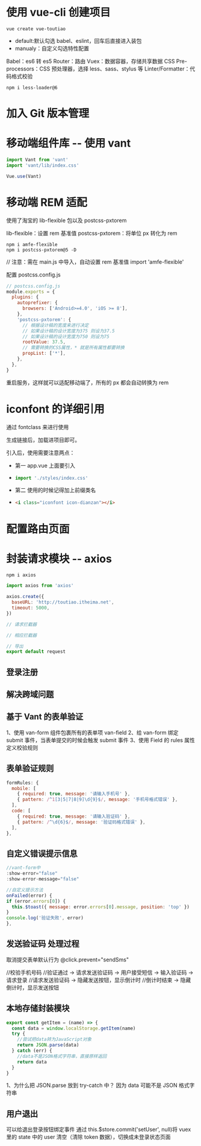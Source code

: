 # 使用 vue-cli 创建项目

```npm
vue create vue-toutiao
```

- default:默认勾选 babel、eslint，回车后直接进入装包
- manualy：自定义勾选特性配置

Babel：es6 转 es5
Router：路由
Vuex：数据容器，存储共享数据
CSS Pre-processors：CSS 预处理器，选择 less、sass、stylus 等
Linter/Formatter：代码格式校验

```less-loader兼容
npm i less-loader@6
```

# 加入 Git 版本管理

# 移动端组件库 -- 使用 vant

```js
import Vant from 'vant'
import 'vant/lib/index.css'

Vue.use(Vant)
```

# 移动端 REM 适配

使用了淘宝的 lib-flexible 包以及 postcss-pxtorem

lib-flexible：设置 rem 基准值
postcss-pxtorem：将单位 px 转化为 rem

```shell
npm i amfe-flexible
npm i postcss-pxtorem@5 -D
```

// 注意：需在 main.js 中导入，自动设置 rem 基准值
import 'amfe-flexible'

配置 postcss.config.js

```js
// postcss.config.js
module.exports = {
  plugins: {
    autoprefixer: {
      browsers: ['Android>=4.0', 'iOS >= 8'],
    },
    'postcss-pxtorem': {
      // 根据设计稿的宽度来进行决定
      // 如果设计稿的设计宽度为375 则设为37.5
      // 如果设计稿的设计宽度为750 则设为75
      rootValue: 37.5,
      // 需要转换的CSS属性，* 就是所有属性都要转换
      propList: ['*'],
    },
  },
}
```

重启服务，这样就可以适配移动端了，所有的 px 都会自动转换为 rem

# iconfont 的详细引用

通过 fontclass 来进行使用

生成链接后，加载进项目即可。

引入后，使用需要注意两点：

- 第一 app.vue 上面要引入

- ```js
  import './styles/index.css'
  ```

- 第二 使用的时候记得加上前缀类名

- ```html
  <i class="iconfont icon-dianzan"></i>
  ```

# 配置路由页面

# 封装请求模块 -- axios

```npm
npm i axios
```

```js
import axios from 'axios'

axios.create({
  baseURL: 'http://toutiao.itheima.net',
  timeout: 5000,
})

// 请求拦截器

// 相应拦截器

// 导出
export default request
```

## 登录注册

## 解决跨域问题

## 基于 Vant 的表单验证

1、使用 van-form 组件包裹所有的表单项 van-field
2、给 van-form 绑定 submit 事件，当表单提交的时候会触发 submit 事件
3、使用 Field 的 rules 属性定义校验规则

## 表单验证规则

```js
formRules: {
  mobile: [
    { required: true, message: '请输入手机号' },
    { pattern: /^1[3|5|7|8|9]\d{9}$/, message: '手机号格式错误' },
  ],
  code: [
    { required: true, message: '请输入验证码' },
    { pattern: /^\d{6}$/, message: '验证码格式错误' },
  ],
},
```

## 自定义错误提示信息

```js
//vant-form中
:show-error="false"
:show-error-message="false"

//自定义提示方法
onFailed(error) {
if (error.errors[0]) {
  this.$toast({ message: error.errors[0].message, position: 'top' })
}
console.log('验证失败', error)
},
```

## 发送验证码 处理过程

取消提交表单默认行为
@click.prevent="sendSms"

//校验手机号码
//验证通过 -> 请求发送验证码 -> 用户接受短信 -> 输入验证码 -> 请求登录
//请求发送验证码 -> 隐藏发送按钮，显示倒计时
//倒计时结束 -> 隐藏倒计时，显示发送按钮

## 本地存储封装模块

```js
export const getItem = (name) => {
  const data = window.localStorage.getItem(name)
  try {
    //尝试把data转为JavaScript对象
    return JSON.parse(data)
  } catch (err) {
    //data不是JSON格式字符串，直接原样返回
    return data
  }
}
```

1、为什么把 JSON.parse 放到 try-catch 中？
因为 data 可能不是 JSON 格式字符串

## 用户退出

可以给退出登录按钮绑定事件
通过 this.\$store.commit('setUser', null)将 vuex 里的 state 中的 user 清空（清除 token 数据），切换成未登录状态页面
